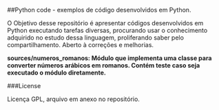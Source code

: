 ##Python code - exemplos de código desenvolvidos em Python.

O Objetivo desse repositório é apresentar códigos desenvolvidos em Python executando tarefas diversas, procurando usar o conhecimento adquirido no estudo dessa linguagem, proliferando saber pelo compartilhamento. Aberto à correções e melhorias.

**sources/numeros_romanos: Módulo que implementa uma classe para converter números arábicos em romanos. Contém teste caso seja executado o módulo diretamente.**

###License

Licença GPL, arquivo em anexo no repositório.

